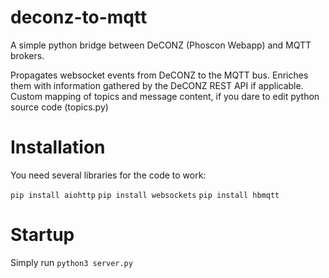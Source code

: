 # deconz-to-mqtt

A simple python bridge between DeCONZ (Phoscon Webapp) and MQTT brokers.

Propagates websocket events from DeCONZ to the MQTT bus. Enriches them with
information gathered by the DeCONZ REST API if applicable. Custom mapping of
topics and message content, if you dare to edit python source code (topics.py)


# Installation

You need several libraries for the code to work:

```pip install aiohttp```
```pip install websockets```
```pip install hbmqtt```


# Startup

Simply run ```python3 server.py```
